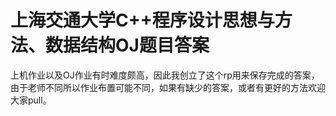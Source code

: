# 上海交通大学C++程序设计思想与方法、数据结构OJ题目答案
上机作业以及OJ作业有时难度颇高，因此我创立了这个rp用来保存完成的答案，由于老师不同所以作业布置可能不同，如果有缺少的答案，或者有更好的方法欢迎大家pull。
